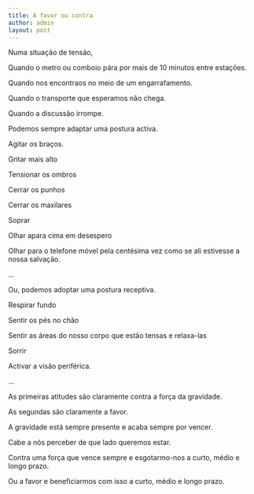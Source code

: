 ```yaml
---
title: A favor ou contra
author: admin
layout: post
---
```

Numa situação de tensão,

Quando o metro ou comboio pára por mais de 10 minutos entre estações.

Quando nos encontraos no meio de um engarrafamento.

Quando o transporte que esperamos não chega.

Quando a discussão irrompe.

Podemos sempre adaptar uma postura activa.

Agitar os braços.

Gritar mais alto

Tensionar os ombros

Cerrar os punhos

Cerrar os maxilares

Soprar

Olhar apara cima em desespero

Olhar para o telefone móvel pela centésima vez como se ali estivesse a nossa salvação.

&#8230;

Ou, podemos adoptar uma postura receptiva.

Respirar fundo

Sentir os pés no chão

Sentir as áreas do nosso corpo que estão tensas e relaxa-las

Sorrir

Activar a visão periférica.

&#8230;

As primeiras atitudes são claramente contra a força da gravidade.

As segundas são claramente a favor.

A gravidade está sempre presente e acaba sempre por vencer.

Cabe a nós perceber de que lado queremos estar.

Contra uma força que vence sempre e esgotarmo-nos a curto, médio e longo prazo.

Ou a favor e beneficiarmos com isso a curto, médio e longo prazo.